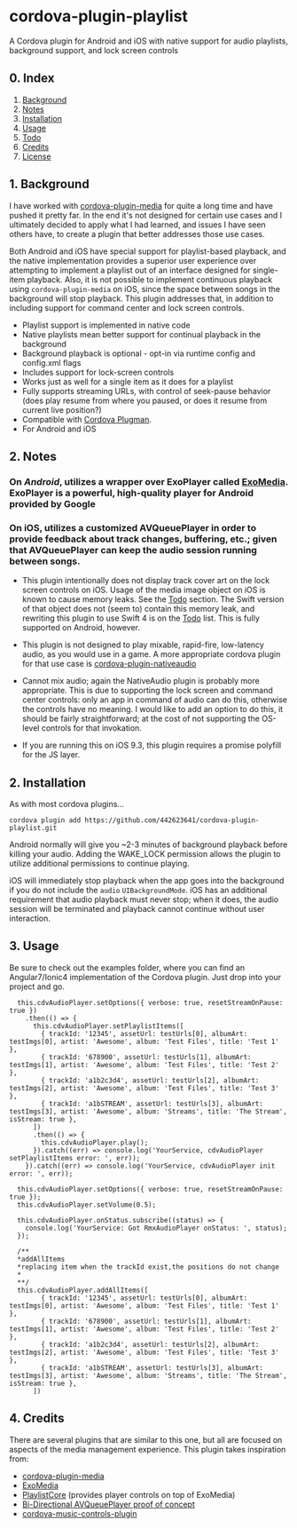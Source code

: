 # cordova-plugin-playlist
A Cordova plugin for Android and iOS with native support for audio playlists, background support, and lock screen controls

## 0. Index

1. [Background](#1-background)
2. [Notes](#2-notes)
2. [Installation](#2-installation)
3. [Usage](#3-usage)
4. [Todo](#4-todo)
5. [Credits](#5-credits)
6. [License](#6-license)

## 1. Background

I have worked with [cordova-plugin-media](https://github.com/apache/cordova-plugin-media) for quite a long time and have pushed it pretty far. In the end it's not designed for certain use cases and I ultimately decided to apply what I had learned, and issues I have seen others have, to create a plugin that better addresses those use cases.

Both Android and iOS have special support for playlist-based playback, and the native implementation provides a superior user experience over attempting to implement a playlist out of an interface designed for single-item playback. Also, it is not possible to implement continuous playback using `cordova-plugin-media` on iOS, since the space between songs in the background will stop playback. This plugin addresses that, in addition to including support for command center and lock screen controls.

* Playlist support is implemented in native code
* Native playlists mean better support for continual playback in the background
* Background playback is optional - opt-in via runtime config and config.xml flags
* Includes support for lock-screen controls
* Works just as well for a single item as it does for a playlist
* Fully supports streaming URLs, with control of seek-pause behavior (does play resume from where you paused, or does it resume from current live position?)
* Compatible with [Cordova Plugman](https://github.com/apache/cordova-plugman).
* For Android and iOS

## 2. Notes

### On *Android*, utilizes a wrapper over ExoPlayer called [ExoMedia](https://github.com/brianwernick/ExoMedia). ExoPlayer is a powerful, high-quality player for Android provided by Google
### On iOS, utilizes a customized AVQueuePlayer in order to provide feedback about track changes, buffering, etc.; given that AVQueuePlayer can keep the audio session running between songs.

* This plugin intentionally does not display track cover art on the lock screen controls on iOS. Usage of the media image object on iOS is known to cause memory leaks. See the [Todo](#4-todo) section. The Swift version of that object does not (seem to) contain this memory leak, and rewriting this plugin to use Swift 4 is on the [Todo](#4-todo) list. This is fully supported on Android, however.

* This plugin is not designed to play mixable, rapid-fire, low-latency audio, as you would use in a game. A more appropriate cordova plugin for that use case is [cordova-plugin-nativeaudio](https://github.com/floatinghotpot/cordova-plugin-nativeaudio)

* Cannot mix audio; again the NativeAudio plugin is probably more appropriate. This is due to supporting the lock screen and command center controls: only an app in command of audio can do this, otherwise the controls have no meaning. I would like to add an option to do this, it should be fairly straightforward; at the cost of not supporting the OS-level controls for that invokation.

* If you are running this on iOS 9.3, this plugin requires a promise polyfill for the JS layer.

## 2. Installation

As with most cordova plugins...

```
cordova plugin add https://github.com/442623641/cordova-plugin-playlist.git
```

Android normally will give you ~2-3 minutes of background playback before killing your audio. Adding the WAKE_LOCK permission allows the plugin to utilize additional permissions to continue playing.

iOS will immediately stop playback when the app goes into the background if you do not include the `audio` `UIBackgroundMode`. iOS has an additional requirement that audio playback must never stop; when it does, the audio session will be terminated and playback cannot continue without user interaction.

## 3. Usage

Be sure to check out the examples folder, where you can find an Angular7/Ionic4 implementation of the Cordova plugin.
Just drop into your project and go.
```
  this.cdvAudioPlayer.setOptions({ verbose: true, resetStreamOnPause: true })
    .then(() => {
      this.cdvAudioPlayer.setPlaylistItems([
        { trackId: '12345', assetUrl: testUrls[0], albumArt: testImgs[0], artist: 'Awesome', album: 'Test Files', title: 'Test 1' },
        { trackId: '678900', assetUrl: testUrls[1], albumArt: testImgs[1], artist: 'Awesome', album: 'Test Files', title: 'Test 2' },
        { trackId: 'a1b2c3d4', assetUrl: testUrls[2], albumArt: testImgs[2], artist: 'Awesome', album: 'Test Files', title: 'Test 3' },
        { trackId: 'a1bSTREAM', assetUrl: testUrls[3], albumArt: testImgs[3], artist: 'Awesome', album: 'Streams', title: 'The Stream', isStream: true },
      ])
      .then(() => {
        this.cdvAudioPlayer.play();
      }).catch((err) => console.log('YourService, cdvAudioPlayer setPlaylistItems error: ', err));
    }).catch((err) => console.log('YourService, cdvAudioPlayer init error: ', err));

  this.cdvAudioPlayer.setOptions({ verbose: true, resetStreamOnPause: true });
  this.cdvAudioPlayer.setVolume(0.5);

  this.cdvAudioPlayer.onStatus.subscribe((status) => {
    console.log('YourService: Got RmxAudioPlayer onStatus: ', status);
  });

  /**
  *addAllItems
  *replacing item when the trackId exist,the positions do not change
  *
  **/
  this.cdvAudioPlayer.addAllItems([
        { trackId: '12345', assetUrl: testUrls[0], albumArt: testImgs[0], artist: 'Awesome', album: 'Test Files', title: 'Test 1' },
        { trackId: '678900', assetUrl: testUrls[1], albumArt: testImgs[1], artist: 'Awesome', album: 'Test Files', title: 'Test 2' },
        { trackId: 'a1b2c3d4', assetUrl: testUrls[2], albumArt: testImgs[2], artist: 'Awesome', album: 'Test Files', title: 'Test 3' },
        { trackId: 'a1bSTREAM', assetUrl: testUrls[3], albumArt: testImgs[3], artist: 'Awesome', album: 'Streams', title: 'The Stream', isStream: true },
      ])
```
## 4. Credits

There are several plugins that are similar to this one, but all are focused on aspects of the media management experience. This plugin takes inspiration from:
* [cordova-plugin-media](https://github.com/apache/cordova-plugin-media)
* [ExoMedia](https://github.com/brianwernick/ExoMedia)
* [PlaylistCore](https://github.com/brianwernick/PlaylistCore) (provides player controls on top of ExoMedia)
* [Bi-Directional AVQueuePlayer proof of concept](https://github.com/jrtaal/AVBidirectionalQueuePlayer)
* [cordova-music-controls-plugin](https://github.com/homerours/cordova-music-controls-plugin)